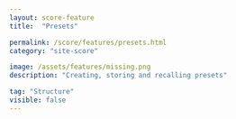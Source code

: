 ```yaml
---
layout: score-feature
title:  "Presets"

permalink: /score/features/presets.html
category: "site-score"

image: /assets/features/missing.png
description: "Creating, storing and recalling presets"

tag: "Structure"
visible: false
---
```

